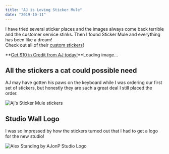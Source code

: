 ```yaml
---
title: "AJ is Loving Sticker Mule"
date: "2019-10-11"
---
```


I have tried several sticker places and the images always come back terrible and the customer service stinks. Then I found Sticker Mule and everything has been like a dream!  
Check out all of their [custom stickers](https://www.stickermule.com/custom-stickers)​!

**[Get $10 in Credit from AJ today!](https://www.stickermule.com/unlock?ref_id=3730681701&utm_medium=link&utm_source=invite)**Loading image...

## All the stickers a cat could possible need[](https://codingcat.dev/blog/aj-is-loving-sticker-mule#all-the-stickers-a-cat-could-possible-need)

AJ may have gotten his paws on the keyboard while I was ordering our first set of stickers, but honestly they are such a great deal I still placed the order.

![Aj's Sticker Mule stickers](https://res.cloudinary.com/ajonp/image/upload/f_auto,q_auto/v1570798535/ajonp-ajonp-com/blog/aj-is-loving-sticker-mule/IMG_20191011_082045.png)

## Studio Wall Logo[](https://codingcat.dev/blog/aj-is-loving-sticker-mule#studio-wall-logo)

I was so impressed by how the stickers turned out that I had to get a logo for the new studio!

![Alex Standing by AJonP Studio Logo](https://res.cloudinary.com/ajonp/image/upload/f_auto,q_auto/v1570798535/ajonp-ajonp-com/blog/aj-is-loving-sticker-mule/IMG_20191011_082720.png)
